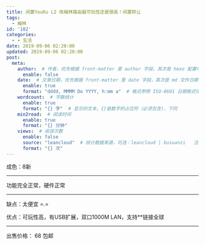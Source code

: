 ```yaml
---
title: 闲置YouKu L2 改梅林路由器可玩性还是很高！闲置转让
tags:
  - 梅林
id: '102'
categories:
  - - 生活
date: 2019-09-06 02:20:00
updated: 2019-09-06 02:20:00
post:
  meta:
    author:  # 作者，优先根据 front-matter 里 author 字段，其次是 hexo 配置中 author 值
      enable: false
    date:  # 文章日期，优先根据 front-matter 里 date 字段，其次是 md 文件日期
      enable: true
      format: "dddd, MMMM Do YYYY, h:mm a"  # 格式参照 ISO-8601 日期格式化
    wordcount:  # 字数统计
      enable: true
      format: "{} 字"  # 显示的文本，{}是数字的占位符（必须包含)，下同
    min2read:  # 阅读时间
      enable: true
      format: "{} 分钟"
    views:  # 阅读次数
      enable: false
      source: "leancloud"  # 统计数据来源，可选：leancloud | busuanzi   注意不蒜子会间歇抽风
      format: "{} 次"
---
```


成色：8新

* * *

功能完全正常，硬件正常

* * *

缺点：太便宜 =.=

优点：可玩性高，有USB扩展，双口1000M LAN，支持\*\*链接全球

* * *

出售价格： 68 包邮